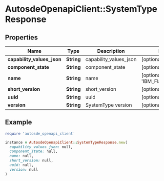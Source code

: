 # AutosdeOpenapiClient::SystemTypeResponse

## Properties

| Name | Type | Description | Notes |
| ---- | ---- | ----------- | ----- |
| **capability_values_json** | **String** | capability_values_json | [optional] |
| **component_state** | **String** | component_state | [optional] |
| **name** | **String** | name | [optional][default to &#39;IBM_FlashSystems&#39;] |
| **short_version** | **String** | short_version | [optional] |
| **uuid** | **String** | uuid | [optional] |
| **version** | **String** | SystemType version | [optional] |

## Example

```ruby
require 'autosde_openapi_client'

instance = AutosdeOpenapiClient::SystemTypeResponse.new(
  capability_values_json: null,
  component_state: null,
  name: null,
  short_version: null,
  uuid: null,
  version: null
)
```

